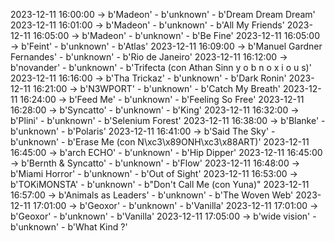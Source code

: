 2023-12-11 16:00:00 -> b'Madeon' - b'unknown' - b'Dream Dream Dream'
2023-12-11 16:01:00 -> b'Madeon' - b'unknown' - b'All My Friends'
2023-12-11 16:05:00 -> b'Madeon' - b'unknown' - b'Be Fine'
2023-12-11 16:05:00 -> b'Feint' - b'unknown' - b'Atlas'
2023-12-11 16:09:00 -> b'Manuel Gardner Fernandes' - b'unknown' - b'Rio de Janeiro'
2023-12-11 16:12:00 -> b'novander' - b'unknown' - b'Trifecta (con Athan Sinn y o b n o x i o u s)'
2023-12-11 16:16:00 -> b'Tha Trickaz' - b'unknown' - b'Dark Ronin'
2023-12-11 16:21:00 -> b'N3WPORT' - b'unknown' - b'Catch My Breath'
2023-12-11 16:24:00 -> b'Feed Me' - b'unknown' - b'Feeling So Free'
2023-12-11 16:28:00 -> b'Syncatto' - b'unknown' - b'King'
2023-12-11 16:32:00 -> b'Plini' - b'unknown' - b'Selenium Forest'
2023-12-11 16:38:00 -> b'Blanke' - b'unknown' - b'Polaris'
2023-12-11 16:41:00 -> b'Said The Sky' - b'unknown' - b'Erase Me (con N\xc3\x89ONH\xc3\x88ART)'
2023-12-11 16:45:00 -> b'arch ECHO' - b'unknown' - b'Hip Dipper'
2023-12-11 16:45:00 -> b'Bernth & Syncatto' - b'unknown' - b'Flow'
2023-12-11 16:48:00 -> b'Miami Horror' - b'unknown' - b'Out of Sight'
2023-12-11 16:53:00 -> b'TOKiMONSTA' - b'unknown' - b"Don't Call Me (con Yuna)"
2023-12-11 16:57:00 -> b'Animals as Leaders' - b'unknown' - b'The Woven Web'
2023-12-11 17:01:00 -> b'Geoxor' - b'unknown' - b'Vanilla'
2023-12-11 17:01:00 -> b'Geoxor' - b'unknown' - b'Vanilla'
2023-12-11 17:05:00 -> b'wide vision' - b'unknown' - b'What Kind ?'
